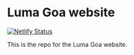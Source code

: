 # Luma Goa website

[![Netlify Status](https://api.netlify.com/api/v1/badges/8b8bdeee-7054-4a94-808a-bfce1801811b/deploy-status)](https://app.netlify.com/projects/lumagoa/deploys)

This is the repo for the Luma Goa website.
